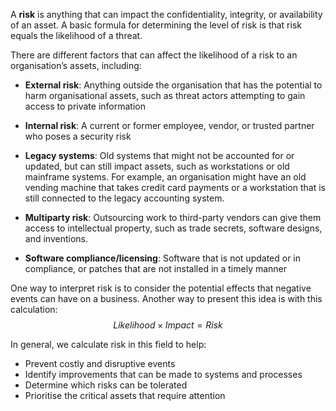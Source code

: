 
A **risk** is anything that can impact the confidentiality, integrity, or availability of an asset. A basic formula for determining the level of risk is that risk equals the likelihood of a threat. 

There are different factors that can affect the likelihood of a risk to an organisation’s assets, including:

- **External risk**: Anything outside the organisation that has the potential to harm organisational assets, such as threat actors attempting to gain access to private information

- **Internal risk**: A current or former employee, vendor, or trusted partner who poses a security risk

- **Legacy systems**: Old systems that might not be accounted for or updated, but can still impact assets, such as workstations or old mainframe systems. For example, an organisation might have an old vending machine that takes credit card payments or a workstation that is still connected to the legacy accounting system.

- **Multiparty risk**: Outsourcing work to third-party vendors can give them access to intellectual property, such as trade secrets, software designs, and inventions.

- **Software compliance/licensing**: Software that is not updated or in compliance, or patches that are not installed in a timely manner

One way to interpret risk is to consider the potential effects that negative events can have on a business. Another way to present this idea is with this calculation:
$$Likelihood \times Impact = Risk$$

In general, we calculate risk in this field to help:

- Prevent costly and disruptive events
- Identify improvements that can be made to systems and processes
- Determine which risks can be tolerated
- Prioritise the critical assets that require attention

